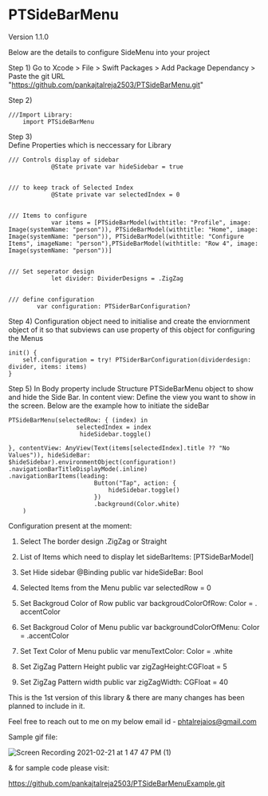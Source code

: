 # PTSideBarMenu

Version 1.1.0

Below are the details to configure SideMenu into your project

Step 1)  Go to Xcode > File > Swift Packages > Add Package Dependancy > Paste the git URL "https://github.com/pankajtalreja2503/PTSideBarMenu.git"

Step 2)

    ///Import Library:
        import PTSideBarMenu

Step 3)  
    Define Properties which is neccessary for Library

    /// Controls display of sidebar
                @State private var hideSidebar = true


    /// to keep track of Selected Index
                @State private var selectedIndex = 0


    /// Items to configure
                var items = [PTSideBarModel(withtitle: "Profile", image: Image(systemName: "person")), PTSideBarModel(withtitle: "Home", image: Image(systemName: "person")), PTSideBarModel(withtitle: "Configure Items", imageName: "person"),PTSideBarModel(withtitle: "Row 4", image: Image(systemName: "person"))]


    /// Set seperator design
                let divider: DividerDesigns = .ZigZag


    /// define configuration 
            var configuration: PTSiderBarConfiguration?


Step 4) 
    Configuration object need to initialise and create the enviornment object of it so that subviews can use property of this object for configuring the Menus

    init() {
        self.configuration = try! PTSiderBarConfiguration(dividerdesign: divider, items: items)
    }


Step 5) 
    In Body property include Structure PTSideBarMenu object to show and hide the Side Bar. In content view: Define the view you want to show in the screen. Below are the example how to initiate the sideBar

    PTSideBarMenu(selectedRow: { (index) in
                       selectedIndex = index
                        hideSidebar.toggle()

    }, contentView: AnyView(Text(items[selectedIndex].title ?? "No Values")), hideSideBar: $hideSidebar).environmentObject(configuration!)
    .navigationBarTitleDisplayMode(.inline)
    .navigationBarItems(leading:
                            Button("Tap", action: {
                                hideSidebar.toggle()
                            })
                            .background(Color.white)
        )



Configuration present at the moment:
1)    Select The border design
        .ZigZag or Straight

2) List of Items which need to display
        let sideBarItems: [PTSideBarModel]

3) Set Hide sidebar
    @Binding public var hideSideBar: Bool

4) Selected Items from the Menu
public var selectedRow = 0

5) Set Backgroud Color of Row
public var backgroudColorOfRow: Color = . accentColor

6) Set Backgroud Color of Menu
public var backgroundColorOfMenu: Color = .accentColor

7) Set Text Color of Menu
public var menuTextColor: Color = .white

8) Set ZigZag Pattern Height
public var zigZagHeight:CGFloat  = 5

9) Set ZigZag Pattern width
public var zigZagWidth: CGFloat = 40

This is the 1st version of this library & there are many changes has been planned to include in it. 

Feel free to reach out to me on my below email id -
phtalrejaios@gmail.com

Sample gif file:


![Screen Recording 2021-02-21 at 1 47 47 PM (1)](https://user-images.githubusercontent.com/66989834/108619722-a3d65000-744c-11eb-9dfe-5f6dea5e65cf.gif)



& for sample code please visit:

https://github.com/pankajtalreja2503/PTSideBarMenuExample.git
